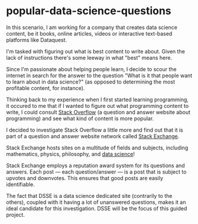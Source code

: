# popular-data-science-questions

In this scenario, I am working for a company that creates data science content, be it books, online articles, videos or interactive text-based platforms like Dataquest.

I'm tasked with figuring out what is best content to write about. Given the lack of instructions there's some leeway in what "best" means here.

Since I'm passionate about helping people learn, I decide to scour the internet in search for the answer to the question "What is it that people want to learn about in data science?" (as opposed to determining the most profitable content, for instance).

Thinking back to my experience when I first started learning programming, it occured to me that if I wanted to figure out what programming content to write, I could consult [Stack Overflow](https://stackoverflow.com/) (a question and answer website about programming) and see what kind of content is more popular.

I decided to investigate Stack Overflow a little more and find out that it is part of a question and answer website network called [Stack Exchange](https://en.wikipedia.org/wiki/Stack_Exchange).

Stack Exchange hosts sites on a multitude of fields and subjects, including mathematics, physics, philosophy, and [data science](https://datascience.stackexchange.com/)!

Stack Exchange employs a reputation award system for its questions and answers. Each post — each question/answer — is a post that is subject to upvotes and downvotes. This ensures that good posts are easily identifiable.

The fact that DSSE is a data science dedicated site (contrarily to the others), coupled with it having a lot of unanswered questions, makes it an ideal candidate for this investigation. DSSE will be the focus of this guided project.
